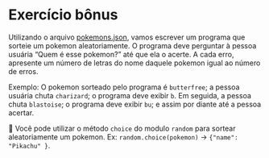 Exercício bônus
==================

Utilizando o arquivo [pokemons.json](pokemons.json), vamos escrever um programa que sorteie um pokemon aleatoriamente. O programa deve perguntar à pessoa usuária “Quem é esse pokemon?” até que ela o acerte. A cada erro, apresente um número de letras do nome daquele pokemon igual ao número de erros.

Exemplo: O pokemon sorteado pelo programa é `butterfree`; a pessoa usuária chuta `charizard`; o programa deve exibir `b`. Em seguida, a pessoa chuta `blastoise`; o programa deve exibir `bu`; e assim por diante até a pessoa acertar.

🦜 Você pode utilizar o método `choice` do modulo `random` para sortear aleatoriamente um pokemon. Ex: `random.choice(pokemon)` -> `{"name": "Pikachu" }`.
